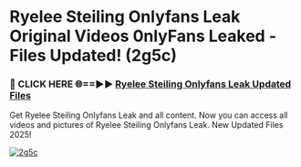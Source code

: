 # Ryelee Steiling Onlyfans Leak Original Videos 0nlyFans Leaked - Files Updated! (2g5c)

<h3>🔴 CLICK HERE 🌐==►► <a href="https://tinyurl.com/2jnfzry5" rel="nofollow">Ryelee Steiling Onlyfans Leak Updated Files</a></h3>

Get Ryelee Steiling Onlyfans Leak and all content. Now you can access all videos and pictures of Ryelee Steiling Onlyfans Leak. New Updated Files 2025!

[![2g5c](https://i.imgur.com/GyGTBgg.gif)](https://tinyurl.com/2jnfzry5)
